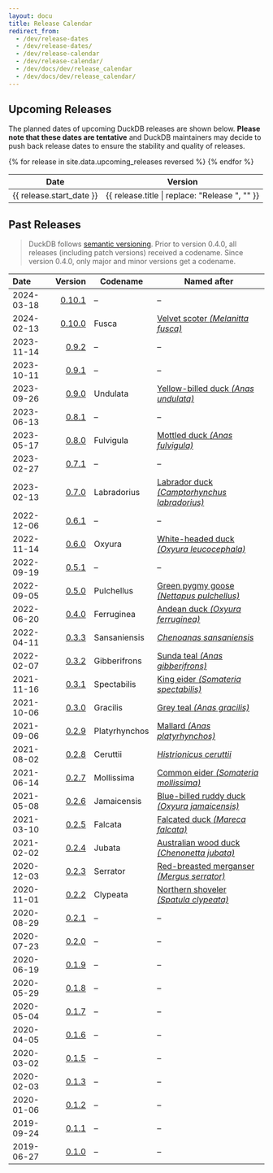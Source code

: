 ```yaml
---
layout: docu
title: Release Calendar
redirect_from:
  - /dev/release-dates
  - /dev/release-dates/
  - /dev/release-calendar
  - /dev/release-calendar/
  - /dev/docs/dev/release_calendar
  - /dev/docs/dev/release_calendar/
---
```


## Upcoming Releases

The planned dates of upcoming DuckDB releases are shown below.
**Please note that these dates are tentative** and DuckDB maintainers may decide to push back release dates to ensure the stability and quality of releases.

<div class="narrow_table"></div>
<table>
  <thead>
    <tr>
      <th>Date</th>
      <th>Version</th>
    </tr>
  </thead>
  <tbody>
    {% for release in site.data.upcoming_releases reversed %}
    <tr>
      <td>{{ release.start_date }}</td>
      <td>{{ release.title | replace: "Release ", "" }}</td>
    </tr>
    {% endfor %}
  </tbody>
</table>

## Past Releases

<div class="narrow_table"></div>

> DuckDB follows [semantic versioning](https://semver.org/spec/v2.0.0.html).
> Prior to version 0.4.0, all releases (including patch versions) received a codename.
> Since version 0.4.0, only major and minor versions get a codename.

| Date | Version | Codename | Named after |
|:--|--:|--|--|
| 2024-03-18 | [0.10.1](https://github.com/duckdb/duckdb/releases/tag/v0.10.1) | – | – |
| 2024-02-13 | [0.10.0](https://github.com/duckdb/duckdb/releases/tag/v0.10.0) | Fusca | [Velvet scoter _(Melanitta fusca)_](https://en.wikipedia.org/wiki/Velvet_scoter) |
| 2023-11-14 | [0.9.2](https://github.com/duckdb/duckdb/releases/tag/v0.9.2)   | – | – |
| 2023-10-11 | [0.9.1](https://github.com/duckdb/duckdb/releases/tag/v0.9.1)   | – | – |
| 2023-09-26 | [0.9.0](https://github.com/duckdb/duckdb/releases/tag/v0.9.0)   | Undulata | [Yellow-billed duck _(Anas undulata)_](https://en.wikipedia.org/wiki/Yellow-billed_duck) |
| 2023-06-13 | [0.8.1](https://github.com/duckdb/duckdb/releases/tag/v0.8.1)   | – | – |
| 2023-05-17 | [0.8.0](https://github.com/duckdb/duckdb/releases/tag/v0.8.0)   | Fulvigula | [Mottled duck _(Anas fulvigula)_](https://en.wikipedia.org/wiki/Mottled_duck) |
| 2023-02-27 | [0.7.1](https://github.com/duckdb/duckdb/releases/tag/v0.7.1)   | – | – |
| 2023-02-13 | [0.7.0](https://github.com/duckdb/duckdb/releases/tag/v0.7.0)   | Labradorius | [Labrador duck _(Camptorhynchus labradorius)_](https://en.wikipedia.org/wiki/Labrador_duck) |
| 2022-12-06 | [0.6.1](https://github.com/duckdb/duckdb/releases/tag/v0.6.1)   | – | – |
| 2022-11-14 | [0.6.0](https://github.com/duckdb/duckdb/releases/tag/v0.6.0)   | Oxyura | [White-headed duck _(Oxyura leucocephala)_](https://en.wikipedia.org/wiki/White-headed_duck) |
| 2022-09-19 | [0.5.1](https://github.com/duckdb/duckdb/releases/tag/v0.5.1)   | – | – |
| 2022-09-05 | [0.5.0](https://github.com/duckdb/duckdb/releases/tag/v0.5.0)   | Pulchellus | [Green pygmy goose _(Nettapus pulchellus)_](https://en.wikipedia.org/wiki/Green_pygmy_goose) |
| 2022-06-20 | [0.4.0](https://github.com/duckdb/duckdb/releases/tag/v0.4.0)   | Ferruginea | [Andean duck _(Oxyura ferruginea)_](https://en.wikipedia.org/wiki/Andean_duck) |
| 2022-04-11 | [0.3.3](https://github.com/duckdb/duckdb/releases/tag/v0.3.3)   | Sansaniensis | [_Chenoanas sansaniensis_](https://species.wikimedia.org/wiki/Chenoanas_sansaniensis) |
| 2022-02-07 | [0.3.2](https://github.com/duckdb/duckdb/releases/tag/v0.3.2)   | Gibberifrons | [Sunda teal _(Anas gibberifrons)_](https://en.wikipedia.org/wiki/Sunda_teal) |
| 2021-11-16 | [0.3.1](https://github.com/duckdb/duckdb/releases/tag/v0.3.1)   | Spectabilis | [King eider _(Somateria spectabilis)_](https://en.wikipedia.org/wiki/King_eider)  |
| 2021-10-06 | [0.3.0](https://github.com/duckdb/duckdb/releases/tag/v0.3.0)   | Gracilis | [Grey teal _(Anas gracilis)_](https://en.wikipedia.org/wiki/Grey_teal) |
| 2021-09-06 | [0.2.9](https://github.com/duckdb/duckdb/releases/tag/v0.2.9)   | Platyrhynchos | [Mallard _(Anas platyrhynchos)_](https://en.wikipedia.org/wiki/Mallard) |
| 2021-08-02 | [0.2.8](https://github.com/duckdb/duckdb/releases/tag/v0.2.8)   | Ceruttii | [_Histrionicus ceruttii_](https://en.wikipedia.org/wiki/Harlequin_duck#Taxonomy) |
| 2021-06-14 | [0.2.7](https://github.com/duckdb/duckdb/releases/tag/v0.2.7)   | Mollissima | [Common eider _(Somateria mollissima)_](https://en.wikipedia.org/wiki/Common_eider) |
| 2021-05-08 | [0.2.6](https://github.com/duckdb/duckdb/releases/tag/v0.2.6)   | Jamaicensis | [Blue-billed ruddy duck _(Oxyura jamaicensis)_](https://en.wikipedia.org/wiki/Ruddy_duck) |
| 2021-03-10 | [0.2.5](https://github.com/duckdb/duckdb/releases/tag/v0.2.5)   | Falcata | [Falcated duck _(Mareca falcata)_](https://en.wikipedia.org/wiki/Falcated_duck) |
| 2021-02-02 | [0.2.4](https://github.com/duckdb/duckdb/releases/tag/v0.2.4)   | Jubata | [Australian wood duck _(Chenonetta jubata)_](https://en.wikipedia.org/wiki/Australian_wood_duck) |
| 2020-12-03 | [0.2.3](https://github.com/duckdb/duckdb/releases/tag/v0.2.3)   | Serrator | [Red-breasted merganser _(Mergus serrator)_](https://en.wikipedia.org/wiki/Red-breasted_merganser) |
| 2020-11-01 | [0.2.2](https://github.com/duckdb/duckdb/releases/tag/v0.2.2)   | Clypeata | [Northern shoveler _(Spatula clypeata)_](https://en.wikipedia.org/wiki/Northern_shoveler) |
| 2020-08-29 | [0.2.1](https://github.com/duckdb/duckdb/releases/tag/v0.2.1)   | – | – |
| 2020-07-23 | [0.2.0](https://github.com/duckdb/duckdb/releases/tag/v0.2.0)   | – | – |
| 2020-06-19 | [0.1.9](https://github.com/duckdb/duckdb/releases/tag/v0.1.9)   | – | – |
| 2020-05-29 | [0.1.8](https://github.com/duckdb/duckdb/releases/tag/v0.1.8)   | – | – |
| 2020-05-04 | [0.1.7](https://github.com/duckdb/duckdb/releases/tag/v0.1.7)   | – | – |
| 2020-04-05 | [0.1.6](https://github.com/duckdb/duckdb/releases/tag/v0.1.6)   | – | – |
| 2020-03-02 | [0.1.5](https://github.com/duckdb/duckdb/releases/tag/v0.1.5)   | – | – |
| 2020-02-03 | [0.1.3](https://github.com/duckdb/duckdb/releases/tag/v0.1.3)   | – | – |
| 2020-01-06 | [0.1.2](https://github.com/duckdb/duckdb/releases/tag/v0.1.2)   | – | – |
| 2019-09-24 | [0.1.1](https://github.com/duckdb/duckdb/releases/tag/v0.1.1)   | – | – |
| 2019-06-27 | [0.1.0](https://github.com/duckdb/duckdb/releases/tag/v0.1.0)   | – | – |
